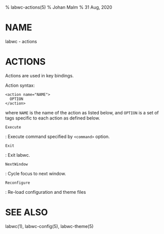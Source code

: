 % labwc-actions(5)
% Johan Malm
% 31 Aug, 2020

# NAME

labwc - actions

# ACTIONS

Actions are used in key bindings.

Action syntax:

    <action name="NAME">
      OPTION
    </action>

where `NAME` is the name of the action as listed below, and `OPTION` is a set
of tags specific to each action as defined below.

`Execute`

:   Execute command specified by `<command>` option.

`Exit`

:   Exit labwc.

`NextWindow`

:   Cycle focus to next window.

`Reconfigure`

:   Re-load configuration and theme files

# SEE ALSO

labwc(1), labwc-config(5), labwc-theme(5)
